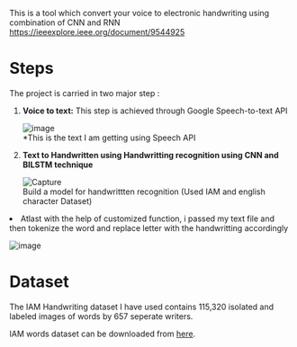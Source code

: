 This is a tool which convert your voice to electronic handwriting using combination of CNN and RNN
https://ieeexplore.ieee.org/document/9544925

<h1>Steps</h1>
The project is carried in two major step :
<ol>
  <li><b>Voice to text:</b> This step is achieved through Google Speech-to-text API</li>
  
  ![image](https://user-images.githubusercontent.com/46483403/123950227-13db8080-d9c1-11eb-89e8-336b506b8ee3.png)
 <br>
  *This is the text I am getting using Speech API

  <li><b>Text to Handwritten using Handwritting recognition using CNN and BILSTM technique</b></li>
    

![Capture](https://user-images.githubusercontent.com/46483403/123950565-746abd80-d9c1-11eb-9029-4cfc766e62d2.PNG)
<br>Build a model for handwrittten recognition (Used IAM and english character Dataset)
  </ol>
 <li> Atlast with the help of customized function, i passed my text file and then tokenize the word and replace letter with the handwritting accordingly</li>
  
  ![image](https://user-images.githubusercontent.com/46483403/123950999-ecd17e80-d9c1-11eb-8466-db4ba56a00fe.png)
<h1>Dataset</h1>
The IAM Handwriting dataset I have used contains 115,320 isolated and labeled images of words by 657 seperate writers.

IAM words dataset can be downloaded from <a href="https://fki.tic.heia-fr.ch/databases/iam-handwriting-database">here</a>. 
